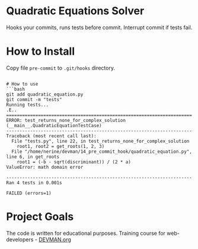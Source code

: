 # Quadratic Equations Solver

Hooks your commits, runs tests before commit. Interrupt commit if tests fail.

# How to Install

Copy file `pre-commit` to `.git/hooks` directory.
```

# How to use
```bash
git add quadratic_equation.py
git commit -m "tests"
Running tests...
.E..
======================================================================
ERROR: test_returns_none_for_complex_solution (__main__.QuadraticEquationTestCase)
----------------------------------------------------------------------
Traceback (most recent call last):
  File "tests.py", line 22, in test_returns_none_for_complex_solution
    root1, root2 = get_roots(1, 2, 3)
  File "/home/nerine/devman/14_pre_commit_hook/quadratic_equation.py", line 6, in get_roots
    root1 = (-b - sqrt(discriminant)) / (2 * a)
ValueError: math domain error

----------------------------------------------------------------------
Ran 4 tests in 0.001s

FAILED (errors=1)

```

# Project Goals

The code is written for educational purposes. Training course for web-developers - [DEVMAN.org](https://devman.org)
